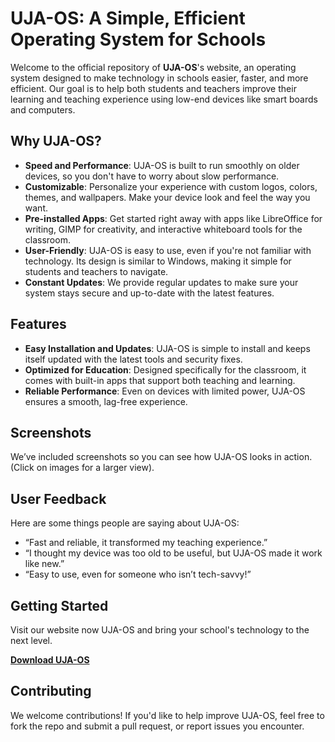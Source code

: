 # UJA-OS: A Simple, Efficient Operating System for Schools

Welcome to the official repository of **UJA-OS**'s website, an operating system designed to make technology in schools easier, faster, and more efficient. Our goal is to help both students and teachers improve their learning and teaching experience using low-end devices like smart boards and computers.

## Why UJA-OS?

- **Speed and Performance**: UJA-OS is built to run smoothly on older devices, so you don't have to worry about slow performance.
- **Customizable**: Personalize your experience with custom logos, colors, themes, and wallpapers. Make your device look and feel the way you want.
- **Pre-installed Apps**: Get started right away with apps like LibreOffice for writing, GIMP for creativity, and interactive whiteboard tools for the classroom.
- **User-Friendly**: UJA-OS is easy to use, even if you're not familiar with technology. Its design is similar to Windows, making it simple for students and teachers to navigate.
- **Constant Updates**: We provide regular updates to make sure your system stays secure and up-to-date with the latest features.

## Features

- **Easy Installation and Updates**: UJA-OS is simple to install and keeps itself updated with the latest tools and security fixes.
- **Optimized for Education**: Designed specifically for the classroom, it comes with built-in apps that support both teaching and learning.
- **Reliable Performance**: Even on devices with limited power, UJA-OS ensures a smooth, lag-free experience.

## Screenshots

We’ve included screenshots so you can see how UJA-OS looks in action. (Click on images for a larger view).

## User Feedback

Here are some things people are saying about UJA-OS:
- “Fast and reliable, it transformed my teaching experience.”
- “I thought my device was too old to be useful, but UJA-OS made it work like new.”
- “Easy to use, even for someone who isn’t tech-savvy!”

## Getting Started

Visit our website now UJA-OS and bring your school's technology to the next level.

[**Download UJA-OS**](#)

## Contributing

We welcome contributions! If you'd like to help improve UJA-OS, feel free to fork the repo and submit a pull request, or report issues you encounter.
